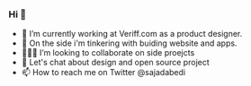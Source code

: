 ### Hi 👋

- 🔭 I’m currently working at Veriff.com as a product designer.
- 🌱 On the side i'm tinkering with buiding website and apps.
- 🙅🏻‍♂️ I’m looking to collaborate on side proejcts
- 💬 Let's chat about design and open source project
- 📫 How to reach me on Twitter @sajadabedi
